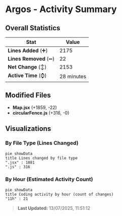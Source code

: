 # Argos - Activity Summary 

## Overall Statistics

| Stat                   | Value                                                             |
| ---------------------- | ----------------------------------------------------------------- |
| **Lines Added** (➕)   | 2175                                          |
| **Lines Removed** (➖) | 22                                        |
| **Net Change** (↕)    | 2153                |
| **Active Time** (⌚)   | 28 minutes |


## Modified Files
- **Map.jsx** (+1859, -22)
- **circularFence.js** (+316, -0)

## Visualizations

### By File Type (Lines Changed)

```mermaid
pie showData
title Lines changed by file type
".jsx" : 1881
".js" : 316
```

### By Hour (Estimated Activity Count)

```mermaid
pie showData
title Coding activity by hour (count of changes)
"11h" : 21
```


> **Last Updated:** 13/07/2025, 11:51:12